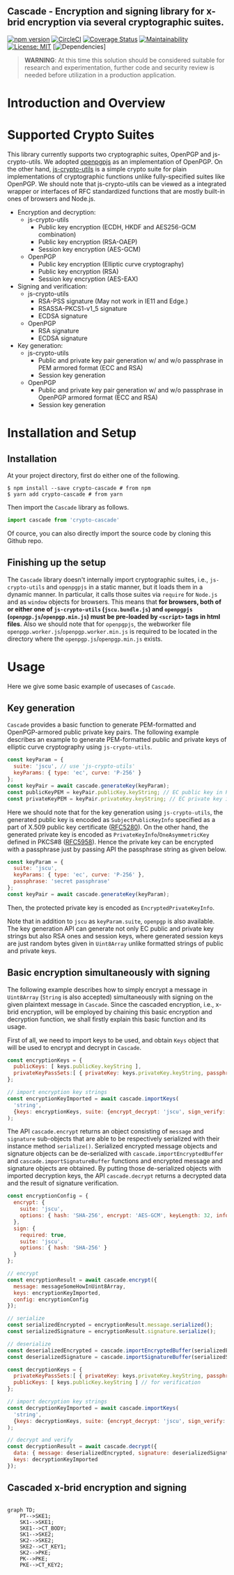 Cascade - Encryption and signing library for x-brid encryption via several cryptographic suites.
--
[![npm version](https://badge.fury.io/js/crypto-cascade.svg)](https://badge.fury.io/js/crypto-cascade)
[![CircleCI](https://circleci.com/gh/junkurihara/cascade.svg?style=svg)](https://circleci.com/gh/junkurihara/cascade)
[![Coverage Status](https://coveralls.io/repos/github/junkurihara/cascade/badge.svg?branch=develop)](https://coveralls.io/github/junkurihara/cascade?branch=develop)
[![Maintainability](https://api.codeclimate.com/v1/badges/ebead374220cd81a02b9/maintainability)](https://codeclimate.com/github/junkurihara/cascade/maintainability)
[![License: MIT](https://img.shields.io/badge/License-MIT-yellow.svg)](https://opensource.org/licenses/MIT)
[![Dependencies](https://david-dm.org/junkurihara/cascade.svg)]

> **WARNING**: At this time this solution should be considered suitable for research and experimentation, further code and security review is needed before utilization in a production application.

# Introduction and Overview

# Supported Crypto Suites

This library currently supports two cryptographic suites, OpenPGP and js-crypto-utils. We adopted [openpgpjs](https://openpgpjs.org/) as an implementation of OpenPGP. On the other hand, [js-crypto-utils](https://github.com/junkurihara/jscu) is a simple crypto suite for plain implementations of cryptographic functions unlike fully-specified suites like OpenPGP. We should note that js-crypto-utils can be viewed as a integrated wrapper or interfaces of RFC standardized functions that are mostly built-in ones of browsers and Node.js.

* Encryption and decryption:
  * js-crypto-utils
    * Public key encryption (ECDH, HKDF and AES256-GCM combination)
    * Public key encryption (RSA-OAEP)
    * Session key encryption (AES-GCM)
  * OpenPGP
    * Public key encryption (Elliptic curve cryptography)
    * Public key encryption (RSA)
    * Session key encryption (AES-EAX)
* Signing and verification:
  * js-crypto-utils
    * RSA-PSS signature (May not work in IE11 and Edge.)
    * RSASSA-PKCS1-v1_5 signature
    * ECDSA signature
  * OpenPGP
    * RSA signature
    * ECDSA signature
* Key generation:
  * js-crypto-utils
    * Public and private key pair generation w/ and w/o passphrase in PEM armored format (ECC and RSA)
    * Session key generation
  * OpenPGP
    * Public and private key pair generation w/ and w/o passphrase in OpenPGP armored format (ECC and RSA)
    * Session key generation

# Installation and Setup

## Installation

At your project directory, first do either one of the following.

```shell
$ npm install --save crypto-cascade # from npm
$ yarn add crypto-cascade # from yarn
```

Then import the `Cascade` library as follows.

```javascript
import cascade from 'crypto-cascade'
```

Of cource, you can also directly import the source code by cloning this Github repo.

## Finishing up the setup

The `Cascade` library doesn't internally import cryptographic suites, i.e., `js-crypto-utils` and `openpgpjs` in a static manner, but it loads them in a dynamic manner. In particular, it calls those suites via `require` for `Node.js` and as `window` objects for browsers. This means that **for browsers, both of or either one of `js-crypto-utils` (`jscu.bundle.js`) and `openpgpjs` (`openpgp.js`/`openpgp.min.js`) must be pre-loaded by `<script>` tags in html files**. Also we should note that for `openpgpjs`, the webworker file `openpgp.worker.js`/`openpgp.worker.min.js` is required to be located in the directory where the `openpgp.js`/`openpgp.min.js` exists.

# Usage

Here we give some basic example of usecases of `Cascade`.

## Key generation

`Cascade` provides a basic function to generate PEM-formatted and OpenPGP-armored public private key pairs. The following example describes an example to generate PEM-formatted public and private keys of elliptic curve cryptography using `js-crypto-utils`.

```javascript
const keyParam = {
  suite: 'jscu', // use 'js-crypto-utils'
  keyParams: { type: 'ec', curve: 'P-256' }
};
const keyPair = await cascade.generateKey(keyParam);
const publicKeyPEM = keyPair.publicKey.keyString; // EC public key in PEM format
const privateKeyPEM = keyPair.privateKey.keyString; // EC private key in PEM format
```

Here we should note that for the key generation using `js-crypto-utils`, the generated public key is encoded as `SubjectPublicKeyInfo` specified as a part of X.509 public key certificate ([RFC5280](https://tools.ietf.org/html/rfc5280)). On the other hand, the generated private key is encoded as `PrivateKeyInfo`/`OneAsymmetricKey` defined in PKCS#8 ([RFC5958](https://tools.ietf.org/html/rfc5958)). Hence the private key can be encrypted with a passphrase just by passing API the passphrase string as given below.

```javascript
const keyParam = {
  suite: 'jscu',
  keyParams: { type: 'ec', curve: 'P-256' },
  passphrase: 'secret passphrase'
};
const keyPair = await cascade.generateKey(keyParam);
```

Then, the protected private key is encoded as `EncryptedPrivateKeyInfo`.

Note that in addition to `jscu` as `keyParam.suite`, `openpgp` is also available. The key generation API can generate not only EC public and private key strings but also RSA ones and session keys, where generated session keys are just random bytes given in `Uint8Array` unlike formatted strings of public and private keys.

## Basic encryption simultaneously with signing

The following example describes how to simply encrypt a message in `Uint8Array` (`String` is also accepted) simultaneously with signing on the given plaintext message in `Cascade`. Since the cascaded encryption, i.e., x-brid encryption, will be employed by chaining this basic encryption and decryption function, we shall firstly explain this basic function and its usage.

First of all, we need to import keys to be used, and obtain `Keys` object that will be used to encrypt and decrypt in `Cascade`.

```javascript
const encryptionKeys = {
  publicKeys: [ keys.publicKey.keyString ],
  privateKeyPassSets:[ { privateKey: keys.privateKey.keyString, passphrase: '' } ] // for Signing
};

// import encryption key strings
const encryptionKeyImported = await cascade.importKeys(
  'string',
  {keys: encryptionKeys, suite: {encrypt_decrypt: 'jscu', sign_verify: 'jscu'}, mode: ['encrypt', 'sign']}
);
```

The API `cascade.encrypt` returns an object consisting of `message` and `signature` sub-objects that are able to be respectively serialized with their instance method `serialize()`. Serialized encrypted message objects and signature objects can be de-serialized with `cascade.importEncryptedBuffer` and `cascade.importSignatureBuffer` functions and encrypted message and signature objects are obtained. By putting those de-serialized objects with imported decryption keys, the API `cascade.decrypt` returns a decrypted data and the result of signature verification.

```javascript
const encryptionConfig = {
  encrypt: {
    suite: 'jscu',
    options: { hash: 'SHA-256', encrypt: 'AES-GCM', keyLength: 32, info: '' }
  },
  sign: {
    required: true,
    suite: 'jscu',
    options: { hash: 'SHA-256' }
  }
};

// encrypt
const encryptionResult = await cascade.encrypt({
  message: messageSomeHowInUint8Array,
  keys: encryptionKeyImported,
  config: encryptionConfig
});

// serialize
const serializedEncrypted = encryptionResult.message.serialized();
const serializedSignature = encryptionResult.signature.serialize();

// deserialize
const deserializedEncrypted = cascade.importEncryptedBuffer(serializedEncrypted);
const deserializedSignature = cascade.importSignatureBuffer(serializedSignature);

const decryptionKeys = {
  privateKeyPassSets:[ { privateKey: keys.privateKey.keyString, passphrase: '' } ],
  publicKeys: [ keys.publicKey.keyString ] // for verification
};

// import decryption key strings
const decryptionKeyImported = await cascade.importKeys(
  'string',
  {keys: decryptionKeys, suite: {encrypt_decrypt: 'jscu', sign_verify: 'jscu'}, mode: ['decrypt', 'verify']}
);

// decrypt and verify
const decryptionResult = await cascade.decrypt({
  data: { message: deserializedEncrypted, signature: deserializedSignature },
  keys: decryptionKeyImported
});
```


## Cascaded x-brid encryption and signing

```javascript

```

```mermaid
graph TD;
    PT-->SKE1;
    SK1-->SKE1;
    SKE1-->CT_BODY;
    SK1-->SKE2;
    SK2-->SKE2;
    SKE2-->CT_KEY1;
    SK2-->PKE;
    PK-->PKE;
    PKE-->CT_KEY2;
```